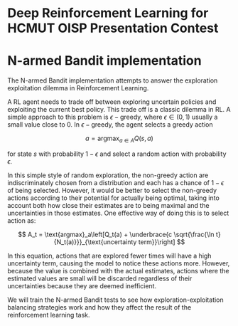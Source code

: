 # Deep Reinforcement Learning for HCMUT OISP Presentation Contest

# N-armed Bandit implementation

The N-armed Bandit implementation attempts to answer the exploration exploitation dilemma in Reinforcement Learning.

A RL agent needs to trade off between exploring uncertain policies and exploiting the current best policy. This trade off is a classic dilemma in RL. A simple approach to this problem is $\epsilon-\text{greedy}$, where $\epsilon \in (0, 1)$ usually a small value close to 0. In $\epsilon-\text{greedy}$, the agent selects a greedy action

$$
a = \text{argmax}_{a \in A}Q(s, a)
$$

for state $s$ with probability $1 - \epsilon$ and select a random action with probability $\epsilon$.

In this simple style of random exploration, the non-greedy action are indiscriminately chosen from a distribution and each has a chance of $1 - \epsilon$ of being selected. However, it would be better to select the non-greedy actions according to their potential for actually being optimal, taking into account both how close their estimates are to being maximal and the uncertainties in those estimates. One effective way of doing this is to select action as:

$$
A_t = \text{argmax}_a\left[Q_t(a) + \underbrace{c \sqrt{\frac{\ln t}{N_t(a)}}}_{\text{uncertainty term}}\right]
$$

In this equation, actions that are explored fewer times will have a high uncertainty term, causing the model to notice these actions more. However, because the value is combined with the actual estimates, actions where the estimated values are small will be discarded regardless of their uncertainties because they are deemed inefficient.

We will train the N-armed Bandit tests to see how exploration-exploitation balancing strategies work and how they affect the result of the reinforcement learning task.
